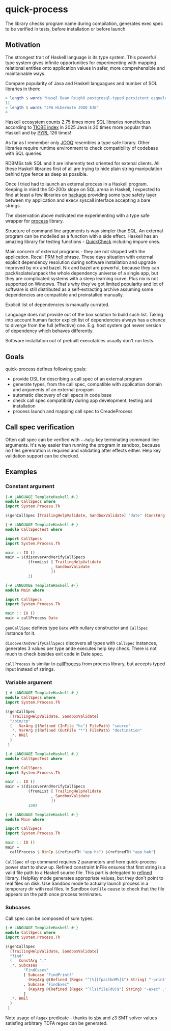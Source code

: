 # quick-process

The library checks program name during compilation, generates exec
spec to be verified in tests, before installation or before launch.

## Motivation
The strongest trait of Haskell language is its type system.  This
powerful type system gives infinite opportunities for experimenting
with mapping relational entities onto application values in safer,
more comprehensible and maintainable ways.

Compare popularity of Java and Haskell languagues and number of SOL libraries in them:

```haskell
> length $ words "Hasql Beam Reigh8 postgresql-typed persistent esqueleto Opaleye Rel8 Squeal Selda Groundhog"
11
> length $ words "JPA Hibernate JOOQ EJB"
4
```

Haskell ecosystem counts 2.75 times more SQL libraries nonetheless
according to [TIOBE index](https://www.tiobe.com/tiobe-index/) in 2025
Java is 20 times more popular than Haskell and by
[PYPL](https://pypl.github.io/PYPL.html) 126 times!

As far as I remember only [JOOQ](https://www.jooq.org/) resembles a
type safe library. Other libraries require runtime environment to
check compatibility of codebase with SQL queries.

RDBMSs talk SQL and it are inherently text oriented for extenal
clients. All these Haskell libraries first of all are trying to hide
plain string manipulation behind type fence as deep as possible.

Once I tried had to launch an external process in a Haskell program.
Keeping in mind the 50-200x slope on SQL arena in Haskell, I expected
to find at least a few libraries on
[hackage](https://hackage.haskell.org/) providing some type safety
layer between my application and execv syscall interface accepting a
bare strings.

The observation above motivated me experimenting with a type safe
wrapper for [process](https://hackage.haskell.org/package/process)
library.

Structure of command line arguments is way simpler than SQL. An
external program can be modelled as a function with a side effect.
Haskell has an amazing library for testing functions -
[QuickCheck](hackage.haskell.org/package/QuickCheck) including impure
ones.

Main concern of external programs - they are not shipped with the
application.  Recall [PRM
hell](https://en.wikipedia.org/wiki/Dependency_hell) phrase. These
days situation with external explicit dependency resolution during
software installation and upgrade improved by nix and bazel. Nix and
bazel are powerful, because they can pack/isolate/unpack the whole
dependency universe of a single app, but they are complicated systems
with a steep learning curve. Plus nix is not supported on Windows.
That's why they've got limited popularity and lot of software is still
distributed as a self-extracting archive assuming some dependencies are
compatible and preinstalled manually.

Explicit list of dependencies is manually currated.

Language does not provide out of the box solution to build such list.
Taking into account human factor explicit list of dependencies always
has a chance to diverge from the full (effective) one.  E.g. host
system got newer version of dependency which behaves differently.

Software installation out of prebuilt executables usually don't run
tests.

## Goals

quick-process defines following goals:

- provide DSL for describing a call spec of an external program
- generate types, from the call spec, compatible with application
  domain and arguments of an external program
- automatic discovery of call specs in code base
- check call spec compatibility during app development, testing and
  installation
- process launch and mapping call spec to CreadeProcess

<!-- ## Haskell projects launching processes -->

<!-- List of open source Haskell projects using process library for -->
<!-- specific programs: -->

<!-- - [ogma](https://github.com/nasa/ogma) -->
<!-- - [IHP](https://github.com/digitallyinduced/ihp) -->
<!-- - [pandoc](https://github.com/jgm/pandoc/) -->
<!-- - [aura](https://hackage.haskell.org/package/aura) -->
<!-- - [Agda](https://hackage.haskell.org/package/Agda) -->
<!-- - [hoogle](https://hackage.haskell.org/package/hoogle) -->
<!-- - [yi-core](https://hackage.haskell.org/package/yi-core) -->
<!-- - [debian](https://hackage.haskell.org/package/debian) -->

## Call spec verification

Often call spec can be verified with `--help` key terminating command
line arguments. It's way easier than running the program in sandbox,
because no files gerenration is required and validating after effects
either.  Help key validation support can be checked.


## Examples

### Constant argument

```haskell
{-# LANGUAGE TemplateHaskell #-}
module CallSpecs where
import System.Process.Th

$(genCallSpec [TrailingHelpValidate, SandboxValidate] "date" (ConstArg "+%Y" .*. HNil))
```

``` haskell
{-# LANGUAGE TemplateHaskell #-}
module CallSpecTest where

import CallSpecs
import System.Process.Th

main :: IO ()
main = $(discoverAndVerifyCallSpecs
          (fromList [ TrailingHelpValidate
                    , SandboxValidate
                    ])
          3)
```

```haskell
{-# LANGUAGE TemplateHaskell #-}
module Main where

import CallSpecs
import System.Process.Th

main :: IO ()
main = callProcess Date
```

`genCallSpec` defines type `Date` with nullary constructor and
`CallSpec` instance for it.

`discoverAndVerifyCallSpecs` discovers all types with `CallSpec`
instances, generates 3 values per type ande executes help key check.
There is not much to check besides exit code in Date spec.

`callProcess` is similar to
[callProcess](https://hackage.haskell.org/package/process/docs/System-Process.html#v:callProcess)
from process library, but accepts typed input instead of strings.

### Variable argument

```haskell
{-# LANGUAGE TemplateHaskell #-}
module CallSpecs where
import System.Process.Th

$(genCallSpec
  [TrailingHelpValidate, SandboxValidate]
  "/bin/cp"
  (   VarArg @(Refined (InFile "hs") FilePath) "source"
  .*. VarArg @(Refined (OutFile "*") FilePath) "destination"
  .*. HNil
  )
 )
```

```haskell
{-# LANGUAGE TemplateHaskell #-}
module CallSpecTest where

import CallSpecs
import System.Process.Th

main :: IO ()
main = $(discoverAndVerifyCallSpecs
          (fromList [ TrailingHelpValidate
                    , SandboxValidate
                    ])
          100)
```

```haskell
{-# LANGUAGE TemplateHaskell #-}
module Main where

import CallSpecs
import System.Process.Th

main :: IO ()
main =
  callProcess $ BinCp $(refinedTH "app.hs") $(refinedTH "app.bak")
```

`CallSpec` of cp command requires 2 parameters and here quick-process
power start to show up. Refined constraint InFile ensures that first
string is a valid file path to a Haskell source file. This part is
delegated to [refined](https://hackage.haskell.org/package/refined)
library. HelpKey mode generates appropriate values, but they don't
point to real files on disk.  Use Sandbox mode to actually launch
process in a temporary dir with real files.  In Sandbox `OutFile`
cause to check that the file appears on the path once process
terminates.


### Subcases

Call spec can be composed of sum types.

```haskell
{-# LANGUAGE TemplateHaskell #-}
module CallSpecs where
import System.Process.Th

$(genCallSpec
  [TrailingHelpValidate, SandboxValidate]
  "find"
  (   ConstArg "."
  .*. Subcases
        "FindCases"
        [ Subcase "FindPrintf"
          (KeyArg @(Refined (Regex "^[%][fpactbnM%]$") String) "-printf" .*. HNil)
        , Subcase "FindExec"
          (KeyArg @(Refined (Regex "^(ls|file|du)$") String) "-exec" .*. ConstArg "{}" .*. ConstArg ";" .*. HNil)
        ]
  .*. HNil
  )
 )
```

Note usage of `Regex` predicate - thanks to
[sbv](https://hackage.haskell.org/package/refined) and z3 SMT solver
values satisfing arbitrary TDFA regex can be generated.
